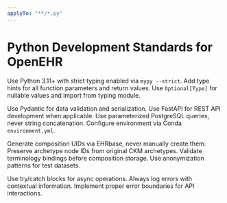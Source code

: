 ```yaml
---
applyTo: "**/*.py"
---
```


# Python Development Standards for OpenEHR

Use Python 3.11+ with strict typing enabled via `mypy --strict`.
Add type hints for all function parameters and return values.
Use `Optional[Type]` for nullable values and import from typing module.

Use Pydantic for data validation and serialization.
Use FastAPI for REST API development when applicable.
Use parameterized PostgreSQL queries, never string concatenation.
Configure environment via Conda `environment.yml`.

Generate composition UIDs via EHRbase, never manually create them.
Preserve archetype node IDs from original CKM archetypes.
Validate terminology bindings before composition storage.
Use anonymization patterns for test datasets.

Use try/catch blocks for async operations.
Always log errors with contextual information.
Implement proper error boundaries for API interactions.
